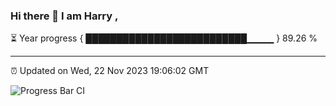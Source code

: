 ### Hi there 👋 I am Harry , 

⏳ Year progress { ██████████████████████████▁▁▁▁ } 89.26 %

---

⏰ Updated on Wed, 22 Nov 2023 19:06:02 GMT

![Progress Bar CI](https://github.com/duykhang68/duykhang68/workflows/Progress%20Bar%20CI/badge.svg)
